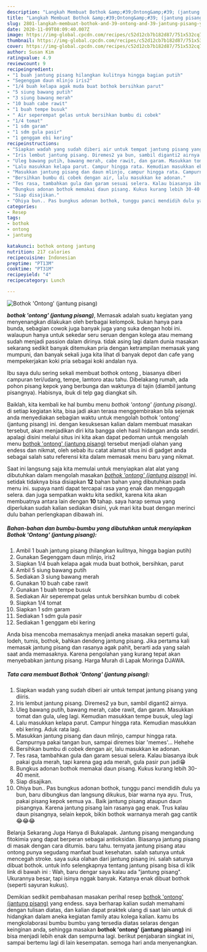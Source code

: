 ```yaml
---
description: "Langkah Membuat Bothok &amp;#39;Ontong&amp;#39; (jantung pisang) yang Enak"
title: "Langkah Membuat Bothok &amp;#39;Ontong&amp;#39; (jantung pisang) yang Enak"
slug: 2801-langkah-membuat-bothok-and-39-ontong-and-39-jantung-pisang-yang-enak
date: 2020-11-09T08:09:40.007Z
image: https://img-global.cpcdn.com/recipes/c52d12cb7b182d87/751x532cq70/bothok-ontong-jantung-pisang-foto-resep-utama.jpg
thumbnail: https://img-global.cpcdn.com/recipes/c52d12cb7b182d87/751x532cq70/bothok-ontong-jantung-pisang-foto-resep-utama.jpg
cover: https://img-global.cpcdn.com/recipes/c52d12cb7b182d87/751x532cq70/bothok-ontong-jantung-pisang-foto-resep-utama.jpg
author: Susan Kim
ratingvalue: 4.9
reviewcount: 9
recipeingredient:
- "1 buah jantung pisang hilangkan kulitnya hingga bagian putih"
- "Segenggam daun mlinjo iris2"
- "1/4 buah kelapa agak muda buat bothok bersihkan parut"
- "5 siung bawang putih"
- "3 siung bawang merah"
- "10 buah cabe rawit"
- "1 buah tempe busuk"
- " Air seperempat gelas untuk bersihkan bumbu di cobek"
- "1/4 tomat"
- "1 sdm garam"
- "1 sdm gula pasir"
- "1 genggam ebi kering"
recipeinstructions:
- "Siapkan wadah yang sudah diberi air untuk tempat jantung pisang yang diiris."
- "Iris lembut jantung pisang. Diremes2 ya bun, sambil diganti2 airnya."
- "Uleg bawang putih, bawang merah, cabe rawit, dan garam. Masukkan tomat dan gula, uleg lagi. Kemudian masukkan tempe busuk, uleg lagi"
- "Lalu masukkan kelapa parut. Campur hingga rata. Kemudian masukkan ebi kering. Aduk rata lagi."
- "Masukkan jantung pisang dan daun mlinjo, campur hingga rata. Campurnya pakai tangan bun, sampai diremes biar &#39;memes&#39;... Hehehe"
- "Bersihkan bumbu di cobek dengan air, lalu masukkan ke adonan."
- "Tes rasa, tambahkan gula dan garam sesuai selera. Kalau biasanya ibuk pakai gula merah, tapi karena gag ada merah, gula pasir pun jadi😁"
- "Bungkus adonan bothok memakai daun pisang. Kukus kurang lebih 30-40 menit."
- "Siap disajikan."
- "Ohiya bun.. Pas bungkus adonan bothok, tunggu panci mendidih dulu ya bun, baru dibungkus dan langsung dikukus, biar warna nya ayu. Trus, pakai pisang kepok semua ya.. Baik jantung pisang ataupun daun pisangnya. Karena jantung pisang lain rasanya gag enak. Trus kalau daun pisangnya, selain kepok, bikin bothok warnanya merah gag cantik😂😂😂"
categories:
- Resep
tags:
- bothok
- ontong
- jantung

katakunci: bothok ontong jantung 
nutrition: 217 calories
recipecuisine: Indonesian
preptime: "PT13M"
cooktime: "PT31M"
recipeyield: "4"
recipecategory: Lunch

---
```



![Bothok &#39;Ontong&#39; (jantung pisang)](https://img-global.cpcdn.com/recipes/c52d12cb7b182d87/751x532cq70/bothok-ontong-jantung-pisang-foto-resep-utama.jpg)

<b><i>bothok &#39;ontong&#39; (jantung pisang)</i></b>, Memasak adalah suatu kegiatan yang menyenangkan dilakukan oleh berbagai kelompok. bukan hanya para bunda, sebagian cowok juga banyak juga yang suka dengan hobi ini. walaupun hanya untuk sekedar seru seruan dengan kolega atau memang sudah menjadi passion dalam dirinya. tidak asing lagi dalam dunia masakan sekarang sedikit banyak ditemukan pria dengan ketrampilan memasak yang mumpuni, dan banyak sekali juga kita lihat di banyak depot dan cafe yang mempekerjakan koki pria sebagai koki andalan nya.

Ibu saya dulu sering sekali membuat bothok ontong , biasanya diberi campuran teri/udang, tempe, lamtoro atau tahu. Dibelakang rumah, ada pohon pisang kepok yang berbunga dan waktunya di tajin (diambil jantung pisangnya). Habisnya, ibuk di telp gag diangkat sih.

Baiklah, kita kembali ke hal bumbu menu <i>bothok &#39;ontong&#39; (jantung pisang)</i>. di setiap kegiatan kita, bisa jadi akan terasa menggembirakan bila sejenak anda menyediakan sebagian waktu untuk mengolah bothok &#39;ontong&#39; (jantung pisang) ini. dengan kesuksesan kalian dalam membuat masakan tersebut, akan menjadikan diri kita bangga oleh hasil hidangan anda sendiri. apalagi disini melalui situs ini kita akan dapat pedoman untuk mengolah menu <u>bothok &#39;ontong&#39; (jantung pisang)</u> tersebut menjadi olahan yang endess dan nikmat, oleh sebab itu catat alamat situs ini di gadget anda sebagai salah satu referensi kita dalam memasak menu baru yang nikmat.


Saat ini langsung saja kita memulai untuk menyiapkan alat alat yang dibutuhkan dalam mengolah masakan <u><i>bothok &#39;ontong&#39; (jantung pisang)</i></u> ini. setidak tidaknya bisa disiapkan <b>12</b> bahan bahan yang dibutuhkan pada menu ini. supaya nanti dapat tercapai rasa yang enak dan menggugah selera. dan juga sempatkan waktu kita sedikit, karena kita akan membuatnya antara lain dengan <b>10</b> tahap. saya harap semua yang diperlukan sudah kalian sediakan disini, yuk mari kita buat dengan merinci dulu bahan perlengkapan dibawah ini.

<!--inarticleads1-->

##### Bahan-bahan dan bumbu-bumbu yang dibutuhkan untuk menyiapkan Bothok &#39;Ontong&#39; (jantung pisang):

1. Ambil 1 buah jantung pisang (hilangkan kulitnya, hingga bagian putih)
1. Gunakan Segenggam daun mlinjo, iris2
1. Siapkan 1/4 buah kelapa agak muda buat bothok, bersihkan, parut
1. Ambil 5 siung bawang putih
1. Sediakan 3 siung bawang merah
1. Gunakan 10 buah cabe rawit
1. Gunakan 1 buah tempe busuk
1. Sediakan  Air seperempat gelas untuk bersihkan bumbu di cobek
1. Siapkan 1/4 tomat
1. Siapkan 1 sdm garam
1. Sediakan 1 sdm gula pasir
1. Sediakan 1 genggam ebi kering


Anda bisa mencoba memasaknya menjadi aneka masakan seperti gulai, lodeh, tumis, bothok, bahkan dendeng jantung pisang. Jika pertama kali memasak jantung pisang dan rasanya agak pahit, berarti ada yang salah saat anda memasaknya. Karena pengolahan yang kurang tepat akan menyebabkan jantung pisang. Harga Murah di Lapak Moringa DJAWA. 

<!--inarticleads2-->

##### Tata cara membuat Bothok &#39;Ontong&#39; (jantung pisang):

1. Siapkan wadah yang sudah diberi air untuk tempat jantung pisang yang diiris.
1. Iris lembut jantung pisang. Diremes2 ya bun, sambil diganti2 airnya.
1. Uleg bawang putih, bawang merah, cabe rawit, dan garam. Masukkan tomat dan gula, uleg lagi. Kemudian masukkan tempe busuk, uleg lagi
1. Lalu masukkan kelapa parut. Campur hingga rata. Kemudian masukkan ebi kering. Aduk rata lagi.
1. Masukkan jantung pisang dan daun mlinjo, campur hingga rata. Campurnya pakai tangan bun, sampai diremes biar &#39;memes&#39;... Hehehe
1. Bersihkan bumbu di cobek dengan air, lalu masukkan ke adonan.
1. Tes rasa, tambahkan gula dan garam sesuai selera. Kalau biasanya ibuk pakai gula merah, tapi karena gag ada merah, gula pasir pun jadi😁
1. Bungkus adonan bothok memakai daun pisang. Kukus kurang lebih 30-40 menit.
1. Siap disajikan.
1. Ohiya bun.. Pas bungkus adonan bothok, tunggu panci mendidih dulu ya bun, baru dibungkus dan langsung dikukus, biar warna nya ayu. Trus, pakai pisang kepok semua ya.. Baik jantung pisang ataupun daun pisangnya. Karena jantung pisang lain rasanya gag enak. Trus kalau daun pisangnya, selain kepok, bikin bothok warnanya merah gag cantik😂😂😂


Belanja Sekarang Juga Hanya di Bukalapak. Jantung pisang mengandung fitokimia yang dapat berperan sebagai antioksidan. Biasanya jantung pisang di masak dengan cara ditumis. baru tahu. ternyata jantung pisang atau ontong punya segudang manfaat buat kesehatan. salah satunya untuk mencegah stroke. saya suka olahan dari jantung pisang ini. salah satunya dibuat bothok. untuk info selengkapnya tentang jantung pisang bisa di klik link di bawah ini : Wah, baru dengar saya kalau ada &#34;jantung pisang&#34;. Ukurannya besar, tapi isinya nggak banyak. Katanya enak dibuat bothok (seperti sayuran kukus). 

Demikian sedikit pembahasan masakan perihal resep <u>bothok &#39;ontong&#39; (jantung pisang)</u> yang endess. saya berharap kalian sudah memahami dengan tulisan diatas, dan kalian dapat praktek ulang di saat lain untuk di hidangkan dalam aneka kegiatan family atau kolega kalian. kamu bs mengkolaborasi bumbu bumbu yang tersedia diatas selaras dengan keinginan anda, sehingga masakan <b>bothok &#39;ontong&#39; (jantung pisang)</b> ini bisa menjadi lebih enak dan sempurna lagi. berikut penjabaran singkat ini, sampai bertemu lagi di lain kesempatan. semoga hari anda menyenangkan.
